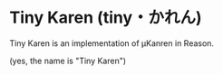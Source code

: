 # Tiny Karen (tiny・かれん)

Tiny Karen is an implementation of µKanren in Reason.

(yes, the name is "Tiny Karen")


